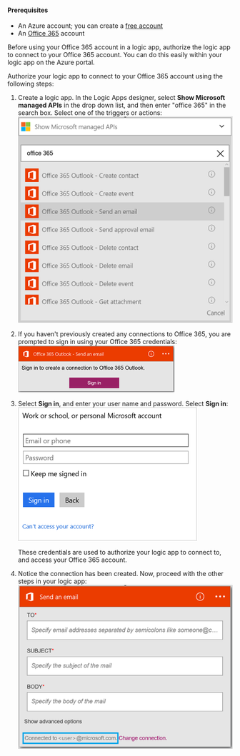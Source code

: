 #### Prerequisites
- An Azure account; you can create a [free account](https://azure.microsoft.com/free)
- An [Office 365](https://office365.com) account  

Before using your Office 365 account in a logic app, authorize the logic app to connect to your Office 365 account. You can do this easily within your logic app on the Azure portal.  

Authorize your logic app to connect to your Office 365 account using the following steps:

1. Create a logic app. In the Logic Apps designer, select **Show Microsoft managed APIs** in the drop down list, and then enter "office 365" in the search box. Select one of the triggers or actions:  
	![Office 365 connection creation step](./media/connectors-create-api-office365-outlook/office365-sendemail.png)  

2. If you haven't previously created any connections to Office 365, you are prompted to sign in using your Office 365 credentials:  
	![Office 365 connection creation step](./media/connectors-create-api-office365-outlook/office365-signin.png)  

3. Select **Sign in**, and enter your user name and password. Select **Sign in**:  
	![Office 365 connection creation step](./media/connectors-create-api-office365-outlook/office365-usernamepassword.png)

	These credentials are used to authorize your logic app to connect to, and access your Office 365 account. 

4. Notice the connection has been created. Now, proceed with the other steps in your logic app:   
	![Office 365 connection creation step](./media/connectors-create-api-office365-outlook/office365-sendemailproperties.png)  
  